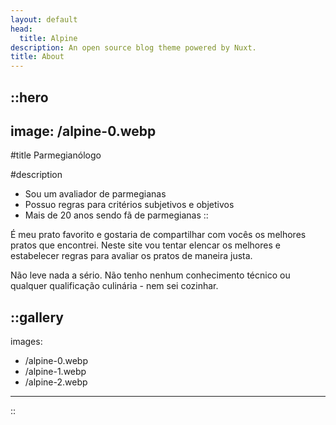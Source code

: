 ```yaml
---
layout: default
head:
  title: Alpine
description: An open source blog theme powered by Nuxt.
title: About
---
```


::hero
---
image: /alpine-0.webp
---
#title
Parmegianólogo

#description
- Sou um avaliador de parmegianas
- Possuo regras para critérios subjetivos e objetivos
- Mais de 20 anos sendo fã de parmegianas
::

É meu prato favorito e gostaria de compartilhar com vocês os melhores pratos que encontrei. Neste site vou tentar elencar os melhores e estabelecer regras para avaliar os pratos de maneira justa.

Não leve nada a sério. Não tenho nenhum conhecimento técnico ou qualquer qualificação culinária - nem sei cozinhar.

::gallery
---
images:
  - /alpine-0.webp
  - /alpine-1.webp
  - /alpine-2.webp
---
::
